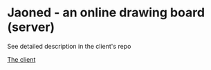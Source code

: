 
# Jaoned - an online drawing board (server)

See detailed description in the client's repo

[The client](https://github.com/vadniks/Jaoned)

